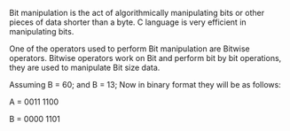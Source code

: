 Bit manipulation is the act of algorithmically manipulating bits or other pieces of data shorter than a byte. C language is very efficient in manipulating bits.

One of the operators used to perform Bit manipulation are Bitwise operators.
Bitwise operators work on Bit and perform bit by bit operations, they are used to manipulate Bit size data.

Assuming B = 60; and B = 13; Now in binary format they will be as follows:

A = 0011 1100

B = 0000 1101
